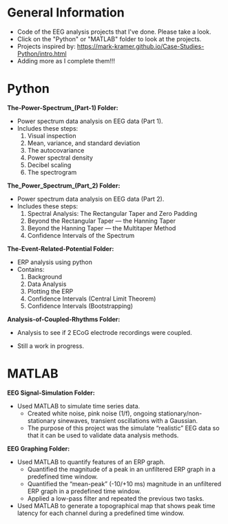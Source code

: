 # General Information

- Code of the EEG analysis projects that I've done. Please take a look. 
- Click on the "Python" or "MATLAB" folder to look at the projects. 
- Projects inspired by: https://mark-kramer.github.io/Case-Studies-Python/intro.html
- Adding more as I complete them!!!

# Python

**The-Power-Spectrum_(Part-1) Folder:**
- Power spectrum data analysis on EEG data (Part 1).
- Includes these steps:
  1. Visual inspection
  2. Mean, variance, and standard deviation
  3. The autocovariance
  4. Power spectral density
  5. Decibel scaling
  6. The spectrogram

**The_Power_Spectrum_(Part_2) Folder:**

- Power spectrum data analysis on EEG data (Part 2). 
- Includes these steps:
  1. Spectral Analysis: The Rectangular Taper and Zero Padding
  2. Beyond the Rectangular Taper — the Hanning Taper
  3. Beyond the Hanning Taper — the Multitaper Method
  4. Confidence Intervals of the Spectrum
	


**The-Event-Related-Potential Folder:**

- ERP analysis using python
- Contains: 
	1. Background
	2. Data Analysis 
	3. Plotting the ERP 
	4. Confidence Intervals (Central Limit Theorem)
	5. Confidence Intervals (Bootstrapping)

**Analysis-of-Coupled-Rhythms Folder:**
- Analysis to see if 2 ECoG electrode recordings were coupled. 

- Still a work in progress.

# MATLAB

**EEG Signal-Simulation Folder:**
- Used MATLAB to simulate time series data.
  - Created white noise, pink noise (1/f), ongoing stationary/non-stationary sinewaves, transient oscillations with a Gaussian.
  - The purpose of this project was the simulate “realistic” EEG data so that it can be used to validate data analysis methods. 

**EEG Graphing Folder:**
- Used MATLAB to quantify features of an ERP graph.
  - Quantified the magnitude of a peak in an unfiltered ERP graph in a predefined time window.
  - Quantified the “mean-peak” (-10/+10 ms) magnitude in an unfiltered ERP graph in a predefined time window.
  - Applied a low-pass filter and repeated the previous two tasks.  
- Used MATLAB to generate a topographical map that shows peak time latency for each channel during a predefined time window.

